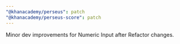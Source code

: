 ```yaml
---
"@khanacademy/perseus": patch
"@khanacademy/perseus-score": patch
---
```


Minor dev improvements for Numeric Input after Refactor changes.
